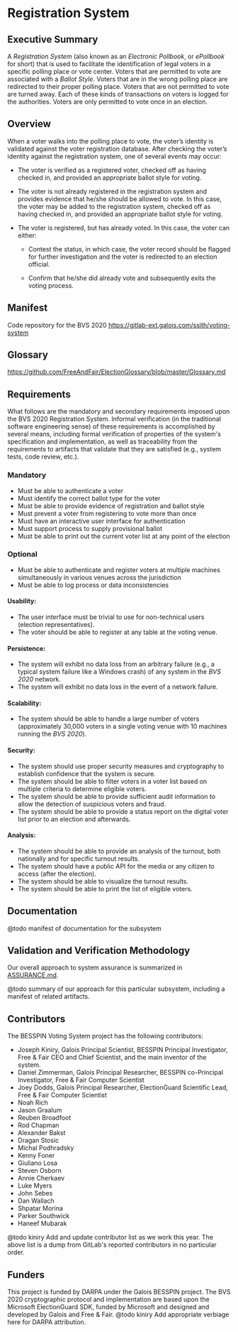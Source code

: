 # Registration System

## Executive Summary

A *Registration System* (also known as an *Electronic Pollbook*, or
*ePollbook* for short) that is used to facilitate the identification of
legal voters in a specific polling place or vote center.  Voters that
are permitted to vote are associated with a *Ballot Style*.  Voters that
are in the wrong polling place are redirected to their proper polling
place.  Voters that are not permitted to vote are turned away.  Each
of these kinds of transactions on voters is logged for the
authorities.  Voters are only permitted to vote once in an election.

## Overview

When a voter walks into the polling place to vote, the voter’s identity is 
validated against the voter registration database. After checking the voter’s 
identity against the registration system, one of several events may occur:

*  The voter is verified as a registered voter, checked off as having checked 
in, and provided an appropriate ballot style for voting.

*  The voter is not already registered in the registration system and provides 
evidence that he/she should be allowed to vote. In this case, the voter may be 
added to the registration system, checked off as having checked in, and provided
an appropriate ballot style for voting.

*  The voter is registered, but has already voted. In this case, the voter can 
either:

     *  Contest the status, in which case, the voter record should be flagged 
     for further investigation and the voter is redirected to an election 
     official.

     *  Confirm that he/she did already vote and subsequently exits the voting 
     process.

## Manifest

Code repository for the BVS 2020 https://gitlab-ext.galois.com/ssith/voting-system

## Glossary

https://github.com/FreeAndFair/ElectionGlossary/blob/master/Glossary.md

## Requirements

What follows are the mandatory and secondary requirements imposed upon the BVS 
2020 Registration System.  Informal verification (in the traditional software 
engineering sense) of these requirements is accomplished by several means, 
including formal verification of properties of the system's specification and 
implementation, as well as traceability from the requirements to artifacts that 
validate that they are satisfied (e.g., system tests, code review, etc.).

### Mandatory

* Must be able to authenticate a voter 
* Must identify the correct ballot type for the voter
* Must be able to provide evidence of registration and ballot style
* Must prevent a voter from registering to vote more than once
* Must have an interactive user interface for authentication
* Must support process to supply provisional ballot
* Must be able to print out the current voter list at any point of the election

### Optional

* Must be able to authenticate and register voters at multiple machines 
simultaneously in various venues across the jurisdiction
* Must be able to log process or data inconsistencies

#### Usability:

* The user interface must be trivial to use for non-technical users (election 
representatives).
* The voter should be able to register at any table at the voting venue.

#### Persistence:

* The system will exhibit no data loss from an arbitrary failure (e.g., a 
typical system failure like a Windows crash) of any system in the *BVS 2020* 
network.
* The system will exhibit no data loss in the event of a network failure.

#### Scalability:

* The system should be able to handle a large number of voters (approximately 
30,000 voters in a single voting venue with 10 machines running the *BVS 2020*).

#### Security:

* The system should use proper security measures and cryptography to establish 
confidence that the system is secure.
* The system should be able to filter voters in a voter list based on multiple 
criteria to determine eligible voters.
* The system should be able to provide sufficient audit information to allow the
detection of suspicious voters and fraud.
* The system should be able to provide a status report on the digital voter list
prior to an election and afterwards.

#### Analysis:

* The system should be able to provide an analysis of the turnout, both 
nationally and for specific turnout results.
* The system should have a public API for the media or any citizen to access 
(after the election).
* The system should be able to visualize the turnout results.
* The system should be able to print the list of eligible voters.

## Documentation

@todo manifest of documentation for the subsystem

## Validation and Verification Methodology

Our overall approach to system assurance is summarized in
[ASSURANCE.md](../ASSURANCE.md).

@todo summary of our approach for this particular subsystem, including
a manifest of related artifacts.

## Contributors

The BESSPIN Voting System project has the following contributors:

*  Joseph Kiniry, Galois Principal Scientist, BESSPIN Principal Investigator, 
Free & Fair CEO and Chief Scientist, and the main inventor of the system.
*  Daniel Zimmerman, Galois Principal Researcher, BESSPIN co-Principal 
Investigator, Free & Fair Computer Scientist
*  Joey Dodds, Galois Principal Researcher, ElectionGuard Scientific Lead, Free
& Fair Computer Scientist
* Noah Rich
* Jason Graalum
* Reuben Broadfoot
* Rod Chapman
* Alexander Bakst
* Dragan Stosic
* Michal Podhradsky
* Kenny Foner
* Giuliano Losa
* Steven Osborn
* Annie Cherkaev
* Luke Myers
* John Sebes
* Dan Wallach
* Shpatar Morina
* Parker Southwick
* Haneef Mubarak

@todo kiniry Add and update contributor list as we work this year. The above 
list is a dump from GitLab's reported contributors in no particular order.

## Funders

This project is funded by DARPA under the Galois BESSPIN project. The BVS 2020 
cryptographic protocol and implementation are based upon the Microsoft 
ElectionGuard SDK, funded by Microsoft and designed and developed by Galois and 
Free & Fair.
@todo kiniry Add appropriate verbiage here for DARPA attribution.

